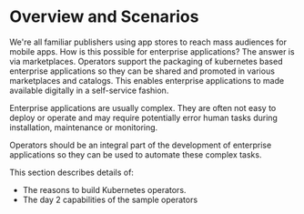 # Overview and Scenarios

We're all familiar publishers using app stores to reach mass audiences for mobile apps.  How is this possible for enterprise applications?  The answer is via marketplaces.  Operators support the packaging of kubernetes based enterprise applications so they can be shared and promoted in various marketplaces and catalogs. This enables enterprise applications to made available digitally in a self-service fashion.

Enterprise applications are usually complex.  They are often not easy to deploy or operate and may require potentially error human tasks during installation, maintenance or monitoring.

Operators should be an integral part of the development of enterprise applications so they can be used to automate these complex tasks.

This section describes details of: 

* The reasons to build Kubernetes operators.
* The day 2 capabilities of the sample operators




